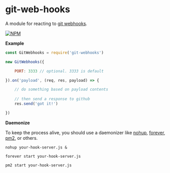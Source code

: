 # git-web-hooks
A module for reacting to [git webhooks](https://developer.github.com/webhooks/).

[![NPM](https://nodei.co/npm/git-web-hooks.png)](https://npmjs.org/package/git-web-hooks)

**Example**

```javascript
const GitWebhooks = require('git-webhooks')

new GitWebhooks({

	PORT: 3333 // optional. 3333 is default

}).on('payload', (req, res, payload) => {

	// do something based on payload contents
	
	// then send a response to github
	res.send('got it!')

})

```

**Daemonize**

To keep the process alive, you should use a daemonizer like [nohup](https://en.wikipedia.org/wiki/Nohup), [forever](https://www.npmjs.com/package/forever), [pm2](https://github.com/Unitech/pm2), or others.

`nohup your-hook-server.js &`

`forever start your-hook-server.js`

`pm2 start your-hook-server.js`
